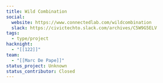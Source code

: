 ```yaml
---
title: Wild Combination
social:
  website: https://www.connectedlab.com/wildcombination
  slack: https://civictechto.slack.com/archives/C5W9G5ELV
tags:
  - type/project
hacknight:
  - "[[122]]"
team:
  - "[[Marc De Pape]]"
status_project: Unknown
status_contributor: Closed
---
```

